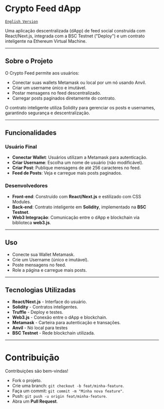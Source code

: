 # Crypto Feed dApp

[`English Version`](README.md)

Uma aplicação descentralizada (dApp) de feed social construída com React/Next.js, integrada com a BSC Testnet ("Deploy") e um contrato inteligente na Ethereum Virtual Machine.

---

## Sobre o Projeto

O Crypto Feed permite aos usuários:

- Conectar suas wallets Metamask ou local por um nó usando Anvil.
- Criar um username único e imutável.
- Postar mensagens no feed descentralizado.
- Carregar posts paginados diretamente do contrato.

O contrato inteligente utiliza Solidity para gerenciar os posts e usernames, garantindo segurança e descentralização.

---

## Funcionalidades

### Usuário Final
- **Conectar Wallet**: Usuários utilizam a Metamask para autenticação.
- **Criar Username**: Escolha um nome de usuário (não modificável).
- **Criar Post**: Publique mensagens de até 256 caracteres no feed.
- **Feed de Posts**: Veja e carregue mais posts paginados.

### Desenvolvedores
- **Front-end**: Construído com **React/Next.js** e estilizado com CSS Modules.
- **Back-end**: Contrato inteligente em **Solidity**, implementado na **BSC Testnet**.
- **Web3 Integração**: Comunicação entre o dApp e blockchain via biblioteca **web3.js**.

---

## Uso
- Conecte sua Wallet Metamask.
- Crie um Username (único e imutável).
- Poste mensagens no feed.
- Role a página e carregue mais posts.

---

## Tecnologias Utilizadas
- **React/Next.js** - Interface do usuário.
- **Solidity** - Contratos inteligentes.
- **Truffle** - Deploy e testes.
- **Web3.js** - Conexão entre o dApp e blockchain.
- **Metamask** - Carteira para autenticação e transações.
- **Anvil** - Nó local para testes
- **BSC Testnet** - Rede blockchain utilizada.

---

# Contribuição
Contribuições são bem-vindas!

- Fork o projeto.
- Crie uma branch: `git checkout -b feat/minha-feature`.
- Faça um commit: `git commit -m "Minha nova feature"`.
- Push: `git push -u origin feat/minha-feature`.
- Abra um **Pull Request**.
